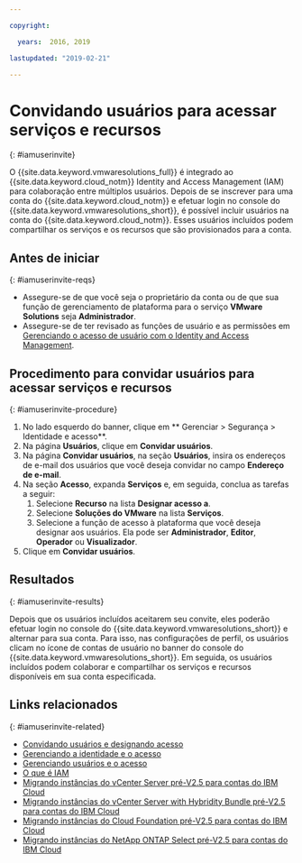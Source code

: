 ```yaml
---

copyright:

  years:  2016, 2019

lastupdated: "2019-02-21"

---
```


# Convidando usuários para acessar serviços e recursos
{: #iamuserinvite}

O {{site.data.keyword.vmwaresolutions_full}} é integrado ao {{site.data.keyword.cloud_notm}} Identity and Access Management (IAM) para colaboração entre múltiplos usuários. Depois de se inscrever para uma conta do {{site.data.keyword.cloud_notm}} e efetuar login no console do {{site.data.keyword.vmwaresolutions_short}}, é possível incluir usuários na conta do {{site.data.keyword.cloud_notm}}. Esses usuários incluídos podem compartilhar os serviços e os recursos que são provisionados para a conta.

## Antes de iniciar
{: #iamuserinvite-reqs}

* Assegure-se de que você seja o proprietário da conta ou de que sua função de gerenciamento de plataforma para o serviço **VMware Solutions** seja **Administrador**.
* Assegure-se de ter revisado as funções de usuário e as permissões em [Gerenciando o acesso de usuário com o Identity and Access Management](/docs/services/vmwaresolutions/vmonic?topic=vmware-solutions-managing-user-access-with-iam).

## Procedimento para convidar usuários para acessar serviços e recursos
{: #iamuserinvite-procedure}

1. No lado esquerdo do banner, clique em ** Gerenciar > Segurança > Identidade e acesso**.
2. Na página **Usuários**, clique em **Convidar usuários**.
3. Na página **Convidar usuários**, na seção **Usuários**, insira os endereços de e-mail dos usuários que você deseja convidar no campo **Endereço de e-mail**.
4. Na seção **Acesso**, expanda **Serviços** e, em seguida, conclua as tarefas a seguir:
   1. Selecione **Recurso** na lista **Designar acesso a**.
   2. Selecione **Soluções do VMware** na lista **Serviços**.
   3. Selecione a função de acesso à plataforma que você deseja designar aos usuários. Ela pode ser **Administrador**, **Editor**, **Operador** ou **Visualizador**.
5. Clique em **Convidar usuários**.

## Resultados
{: #iamuserinvite-results}

Depois que os usuários incluídos aceitarem seu convite, eles poderão efetuar login no console do {{site.data.keyword.vmwaresolutions_short}} e alternar para sua conta. Para isso, nas configurações de perfil, os usuários clicam no ícone de contas de usuário no banner do console do {{site.data.keyword.vmwaresolutions_short}}. Em seguida, os usuários incluídos podem colaborar e compartilhar os serviços e recursos disponíveis em sua conta especificada.

## Links relacionados
{: #iamuserinvite-related}

* [ Convidando usuários e designando acesso ](/docs/iam?topic=iam-iamuserinv)
* [ Gerenciando a identidade e o acesso ](/docs/iam?topic=iam-getstarted)
* [ Gerenciando usuários e o acesso ](/docs/iam/iamusermanage.html)
* [ O que é IAM ](/docs/iam?topic=iam-iamoverview)
* [Migrando instâncias do vCenter Server pré-V2.5 para contas do IBM Cloud](/docs/services/vmwaresolutions/vcenter?topic=vmware-solutions-vc_addinstancetousraccount)
* [Migrando instâncias do vCenter Server with Hybridity Bundle pré-V2.5 para contas do IBM Cloud](/docs/services/vmwaresolutions/vcenter?topic=vmware-solutions-vc_hybrid_addinstancetousraccount)
* [Migrando instâncias do Cloud Foundation pré-V2.5 para contas do IBM Cloud](/docs/services/vmwaresolutions/sddc?topic=vmware-solutions-sd_addinstancetousraccount)
* [Migrando instâncias do NetApp ONTAP Select pré-V2.5 para contas do IBM Cloud](/docs/services/vmwaresolutions/netapp?topic=vmware-solutions-np_addinstancetousraccount)
